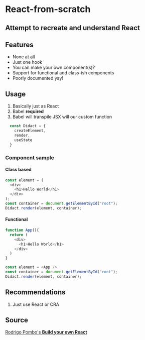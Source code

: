 # React-from-scratch

## Attempt to recreate and understand React

## Features

- None at all
- Just one hook
- You can make your own component(s)?
- Support for functional and class-ish components
- Poorly documented yay!

## Usage

1. Basically just as React
2. Babel **required**
3. Babel will transpile JSX will our custom function

```javascript
  const Didact = {
    createElement,
    render,
    useState
  }
```

### Component sample
#### Class based

```javascript
const element = (
  <div>
    <h1>Hello World</h1>
  </div>
);
const container = document.getElementById("root");
Didact.render(element, container);
```

#### Functional

```javascript
function App(){
  return (
    <div>
      <h1>Hello World</h1>
    </div>
  )
}

const element = <App />
const container = document.getElementById("root");
Didact.render(element, container);
```
## Recommendations

1. Just use React or CRA

## Source

[Rodrigo Pombo's **Build your own React**](https://pomb.us/build-your-own-react/)
